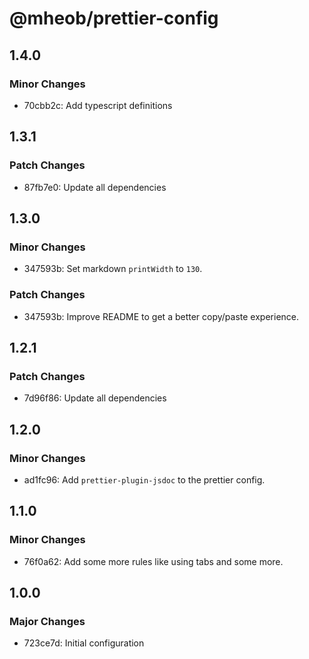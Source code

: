 # @mheob/prettier-config

## 1.4.0

### Minor Changes

- 70cbb2c: Add typescript definitions

## 1.3.1

### Patch Changes

- 87fb7e0: Update all dependencies

## 1.3.0

### Minor Changes

- 347593b: Set markdown `printWidth` to `130`.

### Patch Changes

- 347593b: Improve README to get a better copy/paste experience.

## 1.2.1

### Patch Changes

- 7d96f86: Update all dependencies

## 1.2.0

### Minor Changes

- ad1fc96: Add `prettier-plugin-jsdoc` to the prettier config.

## 1.1.0

### Minor Changes

- 76f0a62: Add some more rules like using tabs and some more.

## 1.0.0

### Major Changes

- 723ce7d: Initial configuration
